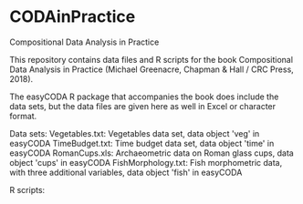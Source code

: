 # CODAinPractice
Compositional Data Analysis in Practice

This repository contains data files and R scripts for the book Compositional Data Analysis in Practice (Michael Greenacre, Chapman & Hall / CRC Press, 2018).

The easyCODA R package that accompanies the book does include the data sets, but the data files are given here as well in Excel or character format.

Data sets:
Vegetables.txt: Vegetables data set, data object 'veg' in easyCODA
TimeBudget.txt: Time budget data set, data object 'time' in easyCODA
RomanCups.xls:  Archaeometric data on Roman glass cups, data object 'cups' in easyCODA
FishMorphology.txt: Fish morphometric data, with three additional variables, data object 'fish' in easyCODA 

R scripts:
